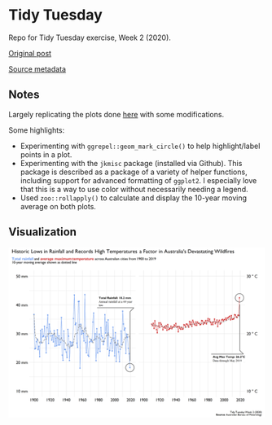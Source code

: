 # Tidy Tuesday
Repo for Tidy Tuesday exercise, Week 2 (2020).

[Original post](https://www.nytimes.com/interactive/2020/01/02/climate/australia-fires-map.html)

[Source metadata](http://www.bom.gov.au/climate/data/stations/)

## Notes  

Largely replicating the plots done [here](https://github.com/jkaupp/tidytuesdays/tree/master/2020/week2) with some modifications.

Some highlights:

*  Experimenting with `ggrepel::geom_mark_circle()` to help highlight/label points in a plot.  
*  Experimenting with the `jkmisc` package (installed via Github). This package is described as a package of a variety of helper functions, including support for advanced formatting of `ggplot2`. I especially love that this is a way to use color without necessarily needing a legend.  
*  Used `zoo::rollapply()` to calculate and display the 10-year moving average on both plots.  

## Visualization  

![](https://github.com/mrafa3/tidy_tuesday/blob/master/2020/week2/graphics/plot_rain_temp_1900_2019.png)
